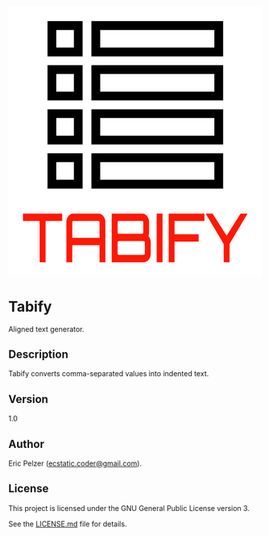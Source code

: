 ![](https://github.com/senselogic/TABIFY/blob/master/LOGO/tabify.png)

# Tabify

Aligned text generator.

## Description

Tabify converts comma-separated values into indented text.

## Version

1.0

## Author

Eric Pelzer (ecstatic.coder@gmail.com).

## License

This project is licensed under the GNU General Public License version 3.

See the [LICENSE.md](LICENSE.md) file for details.
